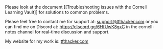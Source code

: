Please look at the document [[Troubleshooting issues with the Cornell Learning Vault]] for solutions to common problems.


Please feel free to contact me for support at: support@tfthacker.com or you can find me on Discord at: https://discord.gg/6HfUwK8gxC in the cornell-notes channel for real-time discussion and support.

My website for my work is: [tfthacker.com](https://tfthacker.com)


